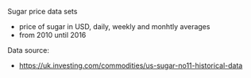 Sugar price data sets

- price of sugar in USD, daily, weekly and monhtly averages
- from 2010 until 2016

Data source:
- https://uk.investing.com/commodities/us-sugar-no11-historical-data